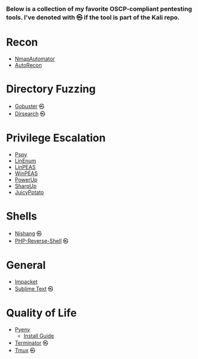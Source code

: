 ### Below is a collection of my favorite OSCP-compliant pentesting tools. I've denoted with ㉿ if the tool is part of the Kali repo.

# Recon
* [NmapAutomator](https://github.com/21y4d/nmapAutomator)
* [AutoRecon](https://github.com/Tib3rius/AutoRecon)

# Directory Fuzzing
* [Gobuster](https://github.com/OJ/gobuster) ㉿
* [Dirsearch](https://github.com/maurosoria/dirsearch) ㉿

# Privilege Escalation
* [Pspy](https://github.com/DominicBreuker/pspy)
* [LinEnum](https://github.com/rebootuser/LinEnum)
* [LinPEAS](https://github.com/carlospolop/privilege-escalation-awesome-scripts-suite/tree/master/linPEAS)
* [WinPEAS](https://github.com/carlospolop/privilege-escalation-awesome-scripts-suite/tree/master/winPEAS)
* [PowerUp](https://github.com/PowerShellEmpire/PowerTools/blob/master/PowerUp/PowerUp.ps1)
* [SharpUp](https://github.com/GhostPack/SharpUp)
* [JuicyPotato](https://github.com/ohpe/juicy-potato)

# Shells
* [Nishang](https://github.com/samratashok/nishang/blob/master/Shells/Invoke-PowerShellTcp.ps1) ㉿
* [PHP-Reverse-Shell](https://github.com/pentestmonkey/php-reverse-shell/blob/master/php-reverse-shell.php) ㉿

# General 
* [Impacket](https://github.com/SecureAuthCorp/impacket)
* [Sublime Text](https://www.sublimetext.com/docs/linux_repositories.html) ㉿

# Quality of Life
* [Pyenv](https://github.com/pyenv/pyenv)
  * [Install Guide](https://www.kali.org/docs/general-use/using-eol-python-versions/)
* [Terminator](https://github.com/gnome-terminator/terminator) ㉿
* [Tmux](https://github.com/tmux/tmux/wiki) ㉿
